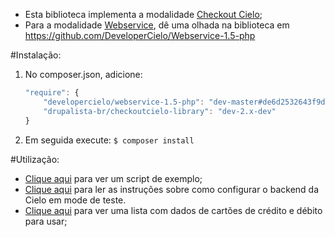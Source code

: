 * Esta biblioteca implementa a modalidade [Checkout Cielo](http://developercielo.github.io/Checkout-Cielo/);
* Para a modalidade [Webservice](https://developercielo.github.io/Webservice-1.5/), dê uma olhada na biblioteca
em https://github.com/DeveloperCielo/Webservice-1.5-php

#Instalação:

1. No composer.json, adicione:
    ```javascript
    "require": {
        "developercielo/webservice-1.5-php": "dev-master#de6d2532643f9d4fba52d12bc1e646bd42355d08",
        "drupalista-br/checkoutcielo-library": "dev-2.x-dev"
    }
    ```

2. Em seguida execute:
    `$ composer install`

#Utilização:

* [Clique aqui](https://github.com/drupalista-br/CheckoutCielo-Library/blob/2.x-dev/example.php) para ver um
script de exemplo;
* [Clique aqui](http://developercielo.github.io/Checkout-Cielo/) para ler as instruções sobre como configurar o
backend da Cielo em mode de teste.
* [Clique aqui](https://github.com/drupalista-br/CheckoutCielo-Library/blob/2.x-dev/card_numbers_for_testing.txt)
para ver uma lista com dados de cartões de crédito e débito para usar;
